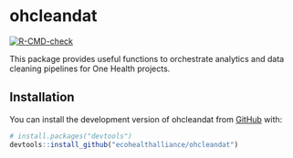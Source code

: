 
<!-- README.md is generated from README.Rmd. Please edit that file -->

# ohcleandat

<!-- badges: start -->

[![R-CMD-check](https://github.com/ecohealthalliance/ohcleandat/actions/workflows/R-CMD-check.yaml/badge.svg)](https://github.com/ecohealthalliance/ohcleandat/actions/workflows/R-CMD-check.yaml)
<!-- badges: end -->

This package provides useful functions to orchestrate analytics and data
cleaning pipelines for One Health projects.

## Installation

You can install the development version of ohcleandat from
[GitHub](https://github.com/ecohealthalliance/ohcleandat) with:

``` r
# install.packages("devtools")
devtools::install_github("ecohealthalliance/ohcleandat")
```
